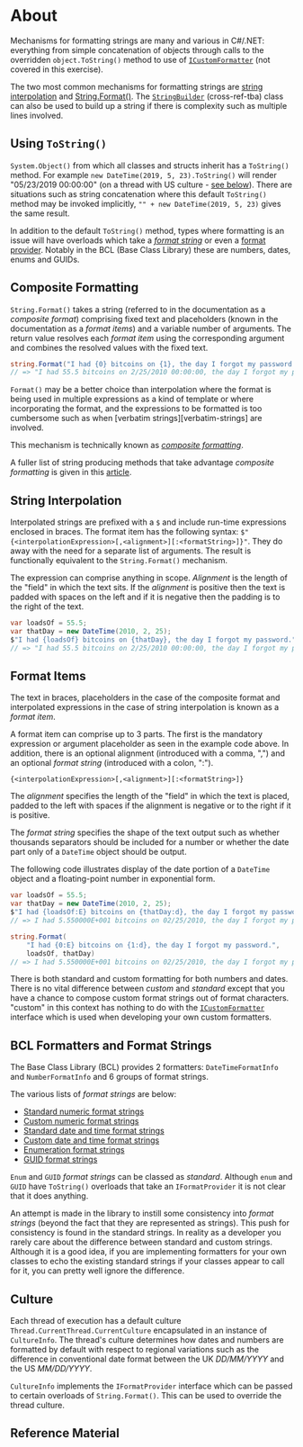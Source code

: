 # About

Mechanisms for formatting strings are many and various in C#/.NET: everything from simple concatenation of objects through calls to the overridden `object.ToString()` method to use of [`ICustomFormatter`][custom-formatter] (not covered in this exercise).

The two most common mechanisms for formatting strings are [string interpolation][string-interpolation] and [String.Format()][string-format]. The [`StringBuilder`][string-builder] (cross-ref-tba) class can also be used to build up a string if there is complexity such as multiple lines involved.

## Using `ToString()`

`System.Object()` from which all classes and structs inherit has a `ToString()` method. For example `new DateTime(2019, 5, 23).ToString()` will render "05/23/2019 00:00:00" (on a thread with US culture - [see below](#culture)). There are situations such as string concatenation where this default `ToString()` method may be invoked implicitly, `"" + new DateTime(2019, 5, 23)` gives the same result.

In addition to the default `ToString()` method, types where formatting is an issue will have overloads which take a [_format string_](#bcl-formatters-and-format-strings) or even a [format provider][format-provider]. Notably in the BCL (Base Class Library) these are numbers, dates, enums and GUIDs.

## Composite Formatting

`String.Format()` takes a string (referred to in the documentation as a _composite format_) comprising fixed text and placeholders (known in the documentation as a _format items_) and a variable number of arguments. The return value resolves each _format item_ using the corresponding argument and combines the resolved values with the fixed text.

```csharp
string.Format("I had {0} bitcoins on {1}, the day I forgot my password.", 55.5, new DateTime(2010, 2, 25))
// => "I had 55.5 bitcoins on 2/25/2010 00:00:00, the day I forgot my password." - US settings
```

`Format()` may be a better choice than interpolation where the format is being used in multiple expressions as a kind of template or where incorporating the format, and the expressions to be formatted is too cumbersome such as when [verbatim strings][verbatim-strings] are involved.

This mechanism is technically known as [_composite formatting_][composite-formatting].

A fuller list of string producing methods that take advantage _composite formatting_ is given in this [article][composite-formatting].

## String Interpolation

Interpolated strings are prefixed with a `$` and include run-time expressions enclosed in braces. The format item has the following syntax: `$"{<interpolationExpression>[,<alignment>][:<formatString>]}"`. They do away with the need for a separate list of arguments. The result is functionally equivalent to the `String.Format()` mechanism.

The expression can comprise anything in scope. _Alignment_ is the length of the "field" in which the text sits. If the _alignment_ is positive then the text is padded with spaces on the left and if it is negative then the padding is to the right of the text.

```csharp
var loadsOf = 55.5;
var thatDay = new DateTime(2010, 2, 25);
$"I had {loadsOf} bitcoins on {thatDay}, the day I forgot my password."
// => "I had 55.5 bitcoins on 2/25/2010 00:00:00, the day I forgot my password." - US settings
```

## Format Items

The text in braces, placeholders in the case of the composite format and interpolated expressions in the case of string interpolation is known as a _format item_.

A format item can comprise up to 3 parts. The first is the mandatory expression or argument placeholder as seen in the example code above. In addition, there is an optional alignment (introduced with a comma, ",") and an optional _format string_ (introduced with a colon, ":").

`{<interpolationExpression>[,<alignment>][:<formatString>]}`

The _alignment_ specifies the length of the "field" in which the text is placed, padded to the left with spaces if the alignment is negative or to the right if it is positive.

The _format string_ specifies the shape of the text output such as whether thousands separators should be included for a number or whether the date part only of a `DateTime` object should be output.

The following code illustrates display of the date portion of a `DateTime` object and a floating-point number in exponential form.

```csharp
var loadsOf = 55.5;
var thatDay = new DateTime(2010, 2, 25);
$"I had {loadsOf:E} bitcoins on {thatDay:d}, the day I forgot my password."
// => I had 5.550000E+001 bitcoins on 02/25/2010, the day I forgot my password. - US settings

string.Format(
    "I had {0:E} bitcoins on {1:d}, the day I forgot my password.",
    loadsOf, thatDay)
// => I had 5.550000E+001 bitcoins on 02/25/2010, the day I forgot my password. - US settings

```

There is both standard and custom formatting for both numbers and dates. There is no vital difference between _custom_ and _standard_ except that you have a chance to compose custom format strings out of format characters. "custom" in this context has nothing to do with the [`ICustomFormatter`][custom-formatter] interface which is used when developing your own custom formatters.

## BCL Formatters and Format Strings

The Base Class Library (BCL) provides 2 formatters: `DateTimeFormatInfo` and `NumberFormatInfo` and 6 groups of format strings.

The various lists of _format strings_ are below:

- [Standard numeric format strings][standard-numeric-format-strings]
- [Custom numeric format strings][custom-numeric-format-strings]
- [Standard date and time format strings][standard-date-and-time-format-strings]
- [Custom date and time format strings][custom-date-and-time-format-strings]
- [Enumeration format strings][enum-format-strings]
- [GUID format strings][guid-format-strings]

`Enum` and `GUID` _format strings_ can be classed as _standard_. Although `enum` and `GUID` have `ToString()` overloads that take an `IFormatProvider` it is not clear that it does anything.

An attempt is made in the library to instill some consistency into _format strings_ (beyond the fact that they are represented as strings). This push for consistency is found in the standard strings. In reality as a developer you rarely care about the difference between standard and custom strings. Although it is a good idea, if you are implementing formatters for your own classes to echo the existing standard strings if your classes appear to call for it, you can pretty well ignore the difference.

## Culture

Each thread of execution has a default culture `Thread.CurrentThread.CurrentCulture` encapsulated in an instance of `CultureInfo`. The thread's culture determines how dates and numbers are formatted by default with respect to regional variations such as the difference in conventional date format between the UK _DD/MM/YYYY_ and the US _MM/DD/YYYY_.

`CultureInfo` implements the `IFormatProvider` interface which can be passed to certain overloads of `String.Format()`. This can be used to override the thread culture.

## Reference Material

[string-interpolation]: https://docs.microsoft.com/en-us/dotnet/csharp/tutorials/string-interpolation
[string-interpolation-in-depth]: https://weblog.west-wind.com/posts/2016/Dec/27/Back-to-Basics-String-Interpolation-in-C#
[string-interpolation-advanced]: https://www.meziantou.net/interpolated-strings-advanced-usages.htm
[formatting-types]: https://docs.microsoft.com/en-us/dotnet/standard/base-types/formatting-types
[standard-numeric-format-strings]: https://docs.microsoft.com/en-us/dotnet/standard/base-types/standard-numeric-format-strings
[custom-numeric-format-strings]: https://docs.microsoft.com/en-us/dotnet/standard/base-types/custom-numeric-format-strings
[standard-date-and-time-format-strings]: https://docs.microsoft.com/en-us/dotnet/standard/base-types/standard-date-and-time-format-strings
[custom-date-and-time-format-strings]: https://docs.microsoft.com/en-us/dotnet/standard/base-types/custom-date-and-time-format-strings
[string-builder]: https://docs.microsoft.com/en-us/dotnet/standard/base-types/stringbuilder
[format-provider]: https://docs.microsoft.com/en-us/dotnet/api/system.iformatprovider
[custom-formatter]: https://docs.microsoft.com/en-us/dotnet/api/system.icustomformatter
[string-format]: https://docs.microsoft.com/en-us/dotnet/api/system.string.format
[culture-info]: https://docs.microsoft.com/en-us/dotnet/api/system.globalization.cultureinfo
[composite-formatting]: https://docs.microsoft.com/en-us/dotnet/standard/base-types/composite-formatting
[custom-string-interpolation]: https://thomaslevesque.com/2015/02/24/customizing-string-interpolation-in-c-6/
[enum-format-strings]: https://docs.microsoft.com/en-us/dotnet/standard/base-types/enumeration-format-strings
[guid-format-strings]: https://docs.microsoft.com/en-us/dotnet/api/system.guid.tostring

